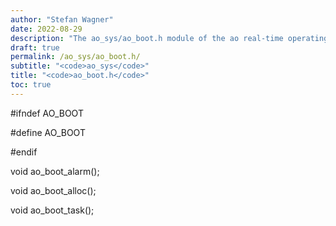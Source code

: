 ```yaml
---
author: "Stefan Wagner"
date: 2022-08-29
description: "The ao_sys/ao_boot.h module of the ao real-time operating system."
draft: true
permalink: /ao_sys/ao_boot.h/ 
subtitle: "<code>ao_sys</code>"
title: "<code>ao_boot.h</code>"
toc: true
---
```


#ifndef AO_BOOT

#define AO_BOOT

#endif

void    ao_boot_alarm();

void    ao_boot_alloc();

void    ao_boot_task();


